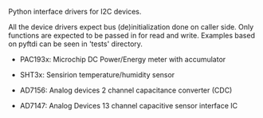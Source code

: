 Python interface drivers for I2C devices.

All the device drivers expect bus (de)initialization done on caller side. Only functions are expected to be passed in for read and write. Examples based on pyftdi can be seen in 'tests' directory.

* PAC193x: Microchip DC Power/Energy meter with accumulator

* SHT3x: Sensirion temperature/humidity sensor

* AD7156: Analog devices 2 channel capacitance converter (CDC)

* AD7147: Analog Devices 13 channel capacitive sensor interface IC

